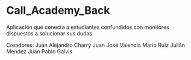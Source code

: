 # Call_Academy_Back
Aplicación que conecta a estudiantes confundidos con monitores dispuestos a solucionar sus dudas.

Creadores:
Juan Alejandro Charry
Juan José Valencia
Mario Ruiz
Julián Mendez
Juan Pablo Galvis

